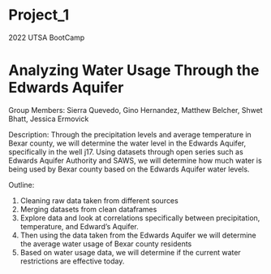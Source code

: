 # Project_1
2022 UTSA BootCamp

# Analyzing Water Usage Through the Edwards Aquifer
Group Members: Sierra Quevedo, Gino Hernandez, Matthew Belcher, Shwet Bhatt, Jessica Ermovick

Description: Through the precipitation levels and average temperature in  Bexar county, we will determine the water level in the Edwards Aquifer, specifically in the well j17. Using datasets through open series such as Edwards Aquifer Authority and SAWS, we will determine how much water is being used by Bexar county based on the Edwards Aquifer water levels. 

Outline: 

1.	Cleaning raw data taken from different sources
2.	Merging datasets from clean dataframes
3.	Explore data and look at correlations specifically between precipitation, temperature, and Edward’s Aquifer. 
4.	Then using the data taken from the Edwards Aquifer we will determine the average water usage of Bexar county residents
5.	Based on water usage data, we will determine if the current water restrictions are effective today.
